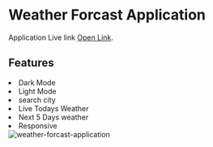 # Weather Forcast Application
Application Live link [Open Link](https://weather-forcast-application.netlify.app/).

## Features

<li>Dark Mode</li>
<li>Light Mode</li>
<li>search city</li>
<li>Live Todays Weather</li>
<li>Next 5 Days weather</li>
<li>Responsive</li>

<img src="https://blogger.googleusercontent.com/img/a/AVvXsEjey3ze-PZF2HtJPTA3uV4NULZY6xBfR6fQIYRp-TSaj3J20Fo7SpPRg98AQN769JLMHWooceZ5nXXb0ZUjKSZXIRWmogl7xLog8rGxMQQaeBoHg1udtfPNl5xWEBWy4OyAKYbleqf_RrjleOjIubJVPR8Usnl8HmmzueH3XEzYOcnLz8i2W9eJ5qvi" alt="weather-forcast-application"/>
